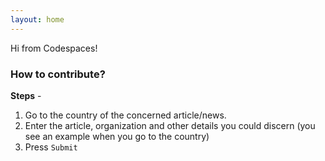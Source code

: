 ```yaml
---
layout: home
---
```

Hi from Codespaces!
### How to contribute?
**Steps** -
1. Go to the country of the concerned article/news.
2. Enter the article, organization and other details you could discern (you see an example when you go to the country)
3. Press `Submit`